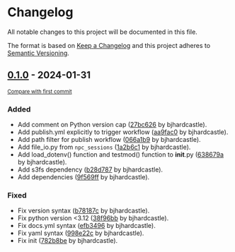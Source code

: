 # Changelog

All notable changes to this project will be documented in this file.

The format is based on [Keep a Changelog](http://keepachangelog.com/en/1.0.0/)
and this project adheres to [Semantic Versioning](http://semver.org/spec/v2.0.0.html).

<!-- insertion marker -->
## [0.1.0](https://github.com/alleninstitute/npc_io/releases/tag/0.1.0) - 2024-01-31

<small>[Compare with first commit](https://github.com/alleninstitute/npc_io/compare/ef1f35917d78346f811f48f7f055a04de496f0f3...0.1.0)</small>

### Added

- Add comment on Python version cap ([27bc626](https://github.com/alleninstitute/npc_io/commit/27bc626eb250433c8c796ae509c95969a45b7d3f) by bjhardcastle).
- Add publish.yml explicitly to trigger workflow ([aa9fac0](https://github.com/alleninstitute/npc_io/commit/aa9fac002fe8aec28f5df031496e74ed4b440168) by bjhardcastle).
- Add path filter for publish workflow ([066a1b9](https://github.com/alleninstitute/npc_io/commit/066a1b9c83729c86a1b1b4219e3bc988044256e3) by bjhardcastle).
- Add file_io.py from `npc_sessions` ([1a2b6c1](https://github.com/alleninstitute/npc_io/commit/1a2b6c112e4377cff961960bb5dba74a9f4d5b0c) by bjhardcastle).
- Add load_dotenv() function and testmod() function to __init__.py ([638679a](https://github.com/alleninstitute/npc_io/commit/638679a9e770a163c884b270298455fe80d84718) by bjhardcastle).
- Add s3fs dependency ([b28d787](https://github.com/alleninstitute/npc_io/commit/b28d787bbb87f2b1d9b8b5b1eb7063ce39bc6b49) by bjhardcastle).
- Add dependencies ([9f569ff](https://github.com/alleninstitute/npc_io/commit/9f569ff0ae1c432e81ae694eb28d9664111e7743) by bjhardcastle).

### Fixed

- Fix version syntax ([b78187c](https://github.com/alleninstitute/npc_io/commit/b78187cc61ae70e1a457d8dd969b831f282597ae) by bjhardcastle).
- Fix python version <3.12 ([38f96bb](https://github.com/alleninstitute/npc_io/commit/38f96bba33442931ad55c6034512816a4bb3473b) by bjhardcastle).
- Fix docs.yml syntax ([efb3496](https://github.com/alleninstitute/npc_io/commit/efb34961636b0cb0e882c503c95a73373c5912a4) by bjhardcastle).
- Fix yaml syntax ([998e22c](https://github.com/alleninstitute/npc_io/commit/998e22c284cda40c35bbb3a64bc129b79cd07454) by bjhardcastle).
- Fix init ([782b8be](https://github.com/alleninstitute/npc_io/commit/782b8be3fb498b14d025cff64775ab491a905c96) by bjhardcastle).

